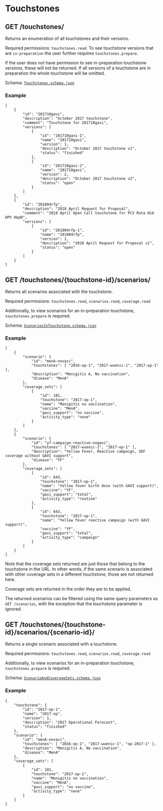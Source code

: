 # Touchstones
## GET /touchstones/
Returns an enumeration of all touchstones and their versions.

Required permissions: `touchstones.read`. To see touchstone versions that are `in-preparation` the user further requires `touchstones.prepare`.

If the user does not have permission to see in-preparation touchstone versions,
these will not be returned. If all versions of a touchstone are in preparation
the whole touchstone will be omitted.

Schema: [`Touchstones.schema.json`](../schemas/Touchstones.schema.json)

### Example
    [
        { 
            "id": "201710gavi",
            "description": "October 2017 touchstone",
            "comment": "Touchstone for 201710gavi",
            "versions": [
                {
                    "id": "201710gavi-1",
                    "name": "201710gavi",
                    "version": 1,            
                    "description": "October 2017 touchstone v1",
                    "status": "finished"
                },
                {
                    "id": "201710gavi-2",
                    "name": "201710gavi",
                    "version": 2,            
                    "description": "October 2017 touchstone v2",
                    "status": "open"
                }
            ]
        },
        {
            "id": "201804rfp",
            "description": "2018 April Request for Proposal",
            "comment": "2018 April Open Call touchstone for PCV Rota Hib HPV HepB",
            "versions": [
                {
                    "id": "201804rfp-1",
                    "name": "201804rfp",
                    "version": 1,
                    "description": "2018 April Request for Proposal v1",
                    "status": "open"
                }
            ]            
        }
    ]

## GET /touchstones/{touchstone-id}/scenarios/
Returns all scenarios associated with the touchstone.

Required permissions: `touchstones.read`, `scenarios.read`, `coverage.read`

Additionally, to view scenarios for an in-preparation touchstone, `touchstones.prepare` is required.

Schema: [`ScenariosInTouchstone.schema.json`](../schemas/ScenariosInTouchstone.schema.json)

### Example
    [
        {
            "scenario": {
                "id": "menA-novacc",
                "touchstones": [ "2016-op-1", "2017-wuenic-1", "2017-op-1" ],
                "description": "Menigitis A, No vaccination",
                "disease": "MenA"
            },
            "coverage_sets": [ 
                { 
                    "id": 101,
                    "touchstone": "2017-op-1",
                    "name": "Menigitis no vaccination",
                    "vaccine": "MenA",
                    "gavi_support": "no vaccine",
                    "activity_type": "none"
                }
            ]
        },
        {
            "scenario": {
                "id": "yf-campaign-reactive-nogavi",
                "touchstones": [ "2017-wuenic-1", "2017-op-1" ],
                "description": "Yellow Fever, Reactive campaign, SDF coverage without GAVI support",
                "disease": "YF"
            },
            "coverage_sets": [
                { 
                    "id": 643,
                    "touchstone": "2017-op-1",
                    "name": "Yellow fever birth dose (with GAVI support)",
                    "vaccine": "YF",
                    "gavi_support": "total",
                    "activity_type": "routine"
                },
                { 
                    "id": 643,
                    "touchstone": "2017-op-1",
                    "name": "Yellow fever reactive campaign (with GAVI support)",
                    "vaccine": "YF",
                    "gavi_support": "total",
                    "activity_type": "campaign"
                }
            ]
        }
    ]

Note that the coverage sets returned are just those that belong to the touchstone in the URL.
In other words, if the same scenario is associated with other coverage
sets in a different touchstone, those are not returned here.

Coverage sets are returned in the order they are to be applied.

The returned scenarios can be filtered using the same query parameters as `GET /scenarios`, with the exception that the touchstone parameter is ignored.

## GET /touchstones/{touchstone-id}/scenarios/{scenario-id}/
Returns a single scenario associated with a touchstone.

Required permissions: `touchstones.read`, `scenarios.read`, `coverage.read`

Additionally, to view scenarios for an in-preparation touchstone, `touchstones.prepare` is required.

Schema: [`ScenarioAndCoverageSets.schema.json`](../schemas/ScenarioAndCoverageSets.schema.json)

### Example
    {
        "touchstone": { 
            "id": "2017-op-1",
            "name": "2017-op",
            "version": 1,            
            "description": "2017 Operational Forecast",
            "status": "finished"
        },
        "scenario": {
            "id": "menA-novacc",
            "touchstones": [ "2016-op-1", "2017-wuenic-1", "op-2017-1" ],
            "description": "Menigitis A, No vaccination",
            "disease": "MenA"
        },
        "coverage_sets": [ 
            { 
                "id": 101,
                "touchstone": "2017-op-1",
                "name": "Menigitis no vaccination",
                "vaccine": "MenA",
                "gavi_support": "no vaccine",
                "activity_type": "none"
            }
        ]
    }

